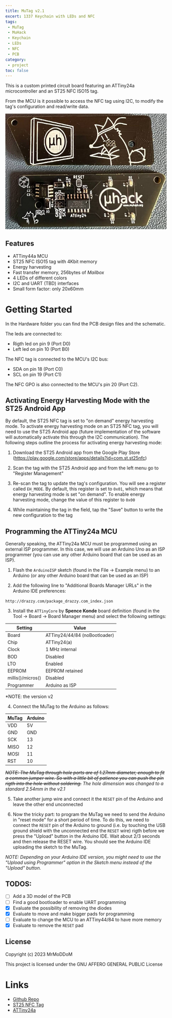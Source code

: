 ```yaml
---
title: MuTag v2.1
excert: 1337 Keychain with LEDs and NFC
tags:
 - MuTag
 - MuHack
 - Keychain
 - LEDs
 - NFC
 - PCB
category:
 - project
toc: false
---
```


This is a custom printed circuit board featuring an ATTiny24a microcontroller and an ST25 NFC ISO15 tag. 

From the MCU is it possible to access the NFC tag using I2C, to modify the tag's configuration and read/write data.

![Alt text](https://github.com/MrMoDDoM/MuTag/blob/main/images/mutag_v2.jpg?raw=true "MuTag")

## Features
- ATTiny44a MCU
- ST25 NFC ISO15 tag with 4Kbit memory
- Energy harvesting
- Fast transfer memory, 256bytes of _Mailbox_
- 4 LEDs of different colors
- I2C and UART (TBD) interfaces 
- Small form factor: only 20x60mm

# Getting Started

In the Hardware folder you can find the PCB design files and the schematic. 

The leds are connected to:
 - Rigth led on pin 9 (Port D0)
 - Left led on pin 10 (Port B0)

The NFC tag is connected to the MCU's I2C bus:
 - SDA on pin 18 (Port C0)
 - SCL on pin 19 (Port C1)

The NFC GPO is also connected to the MCU's pin 20 (Port C2).

## Activating Energy Harvesting Mode with the ST25 Android App

By default, the ST25 NFC tag is set to "on demand" energy harvesting mode.
To activate energy harvesting mode on an ST25 NFC tag, you will need to use the ST25 Android app (future implementation of the software will automatically activate this through the I2C communication). The following steps outline the process for activating energy harvesting mode:

1. Download the ST25 Android app from the Google Play Store (https://play.google.com/store/apps/details?id=com.st.st25nfc)

2. Scan the tag with the ST25 Android app and from the left menu go to "Register Management"

3. Re-scan the tag to update the tag's configuration. You will see a register called ``EH_MODE``. By default, this register is set to ``0x01``, which means that energy harvesting mode is set "on demand". To enable energy harvesting mode, change the value of this register to ``0x00``

4. While maintaining the tag in the field, tap the "Save" button to write the new configuration to the tag

## Programming the ATTiny24a MCU

Generally speaking, the ATTiny24a MCU must be programmed using an external ISP programmer. In this case, we will use an Arduino Uno as an ISP programmer (you can use any other Arduino board that can be used as an ISP). 

1. Flash the ```ArduinoISP``` sketch (found in the File -> Example menu) to an Arduino (or any other Arduino board that can be used as an ISP)

2. Add the following line to "Additional Boards Manager URLs" in the Arduino IDE preferences:

```http://drazzy.com/package_drazzy.com_index.json```

3. Install the ```ATTinyCore``` by __Spence Konde__ board definition (found in the Tool -> Board -> Board Manager menu) and select the following settings:

| Setting | Value |
|---------|-------|
| Board | ATTiny24/44/84 (noBootloader) |
| Chip | ATTiny24(a) |
| Clock | 1 MHz internal |
| BOD | Disabled |
| LTO | Enabled |
| EEPROM | EEPROM retained |
| millis()/micros() | Disabled |
| Programmer | Arduino as ISP |

*NOTE: the version v2

4. Connect the MuTag to the Arduino as follows:

| MuTag | Arduino |
|-------|---------|
| VDD   | 5V      |
| GND   | GND     |
| SCK   | 13      |
| MISO  | 12      |
| MOSI  | 11      |
| RST   | 10      |

~~*NOTE: The MuTag through hole ports are of 1.27mm diameter, enough to fit a common jumper wire. So with a little bit of patience you can push the pin rigth into the hole without soldering.*~~ *The hole dimension was changed to a standard 2.54mm in the v2.1*

5. Take another jump wire and connect it the ```RESET``` pin of the Arduino and leave the other end unconnected

6. Now the tricky part: to program the MuTag we need to send the Arduino in "reset mode" for a short period of time. To do this, we need to connect the ```RESET``` pin of the Arduino to ground (i.e. by touching the USB ground shield with the unconnected end the ```RESET``` wire) rigth before we press the "Upload" button in the Arduino IDE. Wait about 2/3 seconds and then release the RESET wire. You should see the Arduino IDE uploading the sketch to the MuTag.

*NOTE: Depending on your Arduino IDE version, you might need to use the "Upload using Programmer" option in the Sketch menu instead of the "Upload" button.*

## TODOS:
- [ ] Add a 3D model of the PCB
- [ ] Find a good bootloader to enable UART programming
- [x] Evaluate the possibility of removing the diodes
- [x] Evaluate to move and make bigger pads for programming
- [ ] Evaluate to change the MCU to an ATTiny44/84 to have more memory
- [x] Evaluate to remove the ```RESET``` pad

## License
Copyright (c) 2023 MrMoDDoM

This project is licensed under the GNU AFFERO GENERAL PUBLIC License 

# Links
- [Github Repo](https://github.com/MrMoDDoM/MuTag)
- [ST25 NFC Tag](https://www.st.com/en/nfc/st25-nfc-rfid-tags.html)
- [ATTiny24a](https://www.microchip.com/wwwproducts/en/ATtiny24A)
